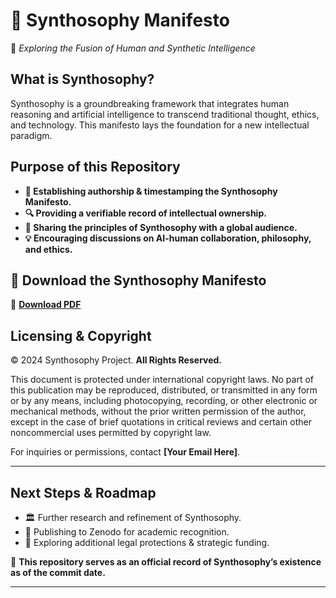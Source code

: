 # 📜 Synthosophy Manifesto  
🚀 *Exploring the Fusion of Human and Synthetic Intelligence*  

## **What is Synthosophy?**  
Synthosophy is a groundbreaking framework that integrates human reasoning and artificial intelligence to transcend traditional thought, ethics, and technology. This manifesto lays the foundation for a new intellectual paradigm.  

## **Purpose of this Repository**  
- **📜 Establishing authorship & timestamping the Synthosophy Manifesto.**  
- **🔍 Providing a verifiable record of intellectual ownership.**  
- **📖 Sharing the principles of Synthosophy with a global audience.**  
- **💡 Encouraging discussions on AI-human collaboration, philosophy, and ethics.**  

## 📄 **Download the Synthosophy Manifesto**  
🔗 **[Download PDF](./Synthosophy_Manifesto_v2.pdf)**  

## **Licensing & Copyright**  
© 2024 Synthosophy Project. **All Rights Reserved.**  

This document is protected under international copyright laws. No part of this publication may be reproduced, distributed, or transmitted in any form or by any means, including photocopying, recording, or other electronic or mechanical methods, without the prior written permission of the author, except in the case of brief quotations in critical reviews and certain other noncommercial uses permitted by copyright law.  

For inquiries or permissions, contact **[Your Email Here]**.  

---

## **Next Steps & Roadmap**  
- 🏛️ Further research and refinement of Synthosophy.  
- 🔗 Publishing to Zenodo for academic recognition.  
- 📜 Exploring additional legal protections & strategic funding.  

📌 **This repository serves as an official record of Synthosophy’s existence as of the commit date.**  

---

